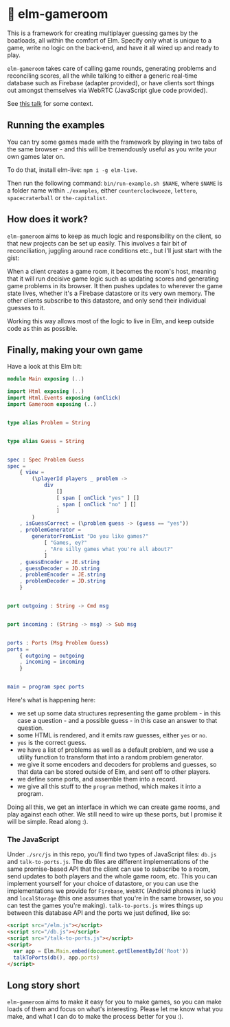 # 🏓 elm-gameroom

This is a framework for creating multiplayer guessing games by the boatloads, all within the comfort of Elm. Specify only what is unique to a game, write no logic on the back-end, and have it all wired up and ready to play.

`elm-gameroom` takes care of calling game rounds, generating problems and reconciling scores, all the while talking to either a generic real-time database such as Firebase (adapter provided), or have clients sort things out amongst themselves via WebRTC (JavaScript glue code provided).

See [this talk](http://elmeu.peterszerzo.com) for some context.

## Running the examples

You can try some games made with the framework by playing in two tabs of the same browser - and this will be tremendously useful as you write your own games later on.

To do that, install elm-live: `npm i -g elm-live`.

Then run the following command: `bin/run-example.sh $NAME`, where `$NAME` is a folder name within `./examples`, either `counterclockwooze`, `lettero`, `spacecraterball` or `the-capitalist`.

## How does it work?

`elm-gameroom` aims to keep as much logic and responsibility on the client, so that new projects can be set up easily. This involves a fair bit of reconciliation, juggling around race conditions etc., but I'll just start with the gist:

When a client creates a game room, it becomes the room's host, meaning that it will run decisive game logic such as updating scores and generating game problems in its browser. It then pushes updates to wherever the game state lives, whether it's a Firebase datastore or its very own memory. The other clients subscribe to this datastore, and only send their individual guesses to it.

Working this way allows most of the logic to live in Elm, and keep outside code as thin as possible.

## Finally, making your own game

Have a look at this Elm bit:

```elm
module Main exposing (..)

import Html exposing (..)
import Html.Events exposing (onClick)
import Gameroom exposing (..)


type alias Problem = String


type alias Guess = String


spec : Spec Problem Guess
spec =
    { view =
        (\playerId players _ problem ->
            div
                []
                [ span [ onClick "yes" ] []
                , span [ onClick "no" ] []
                ]
        )
    , isGuessCorrect = (\problem guess -> (guess == "yes"))
    , problemGenerator =
        generatorFromList "Do you like games?"
            [ "Games, ey?"
            , "Are silly games what you're all about?"
            ]
    , guessEncoder = JE.string
    , guessDecoder = JD.string
    , problemEncoder = JE.string
    , problemDecoder = JD.string
    }


port outgoing : String -> Cmd msg


port incoming : (String -> msg) -> Sub msg


ports : Ports (Msg Problem Guess)
ports =
    { outgoing = outgoing
    , incoming = incoming
    }


main = program spec ports
```

Here's what is happening here:

* we set up some data structures representing the game problem - in this case a question - and a possible guess - in this case an answer to that question.
* some HTML is rendered, and it emits raw guesses, either `yes` or `no`.
* `yes` is the correct guess.
* we have a list of problems as well as a default problem, and we use a utility function to transform that into a random problem generator.
* we give it some encoders and decoders for problems and guesses, so that data can be stored outside of Elm, and sent off to other players.
* we define some ports, and assemble them into a record.
* we give all this stuff to the `program` method, which makes it into a program.

Doing all this, we get an interface in which we can create game rooms, and play against each other. We still need to wire up these ports, but I promise it will be simple. Read along :).

### The JavaScript

Under `./src/js` in this repo, you'll find two types of JavaScript files: `db.js` and `talk-to-ports.js`. The db files are different implementations of the same promise-based API that the client can use to subscribe to a room, send updates to both players and the whole game room, etc. This you can implement yourself for your choice of datastore, or you can use the implementations we provide for `Firebase`, `WebRTC` (Android phones in luck) and `localStorage` (this one assumes that you're in the same browser, so you can test the games you're making). `talk-to-ports.js` wires things up between this database API and the ports we just defined, like so:

```html
<script src="/elm.js"></script>
<script src="/db.js"></script>
<script src="/talk-to-ports.js"></script>
<script>
  var app = Elm.Main.embed(document.getElementById('Root'))
  talkToPorts(db(), app.ports)
</script>
```

## Long story short

`elm-gameroom` aims to make it easy for you to make games, so you can make loads of them and focus on what's interesting. Please let me know what you make, and what I can do to make the process better for you :).
